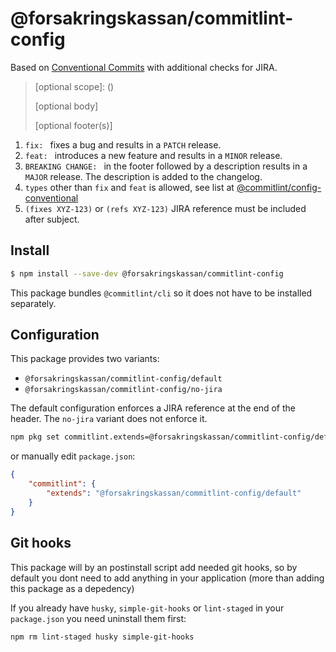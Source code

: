 # @forsakringskassan/commitlint-config

Based on [Conventional Commits](https://www.conventionalcommits.org/en/v1.0.0/) with additional checks for JIRA.

> <type>[optional scope]: <subject> (<reference>)
>
> [optional body]
>
> [optional footer(s)]

1. `fix: ` fixes a bug and results in a `PATCH` release.
2. `feat: ` introduces a new feature and results in a `MINOR` release.
3. `BREAKING CHANGE: ` in the footer followed by a description results in a `MAJOR` release. The description is added to the changelog.
4. `types` other than `fix` and `feat` is allowed, see list at [@commitlint/config-conventional](https://github.com/conventional-changelog/commitlint/tree/master/%40commitlint/config-conventional#type-enum)
5. `(fixes XYZ-123)` or `(refs XYZ-123)` JIRA reference must be included after subject.

## Install

```bash
$ npm install --save-dev @forsakringskassan/commitlint-config
```

This package bundles `@commitlint/cli` so it does not have to be installed separately.

## Configuration

This package provides two variants:

- `@forsakringskassan/commitlint-config/default`
- `@forsakringskassan/commitlint-config/no-jira`

The default configuration enforces a JIRA reference at the end of the header.
The `no-jira` variant does not enforce it.

```bash
npm pkg set commitlint.extends=@forsakringskassan/commitlint-config/default
```

or manually edit `package.json`:

```json
{
    "commitlint": {
        "extends": "@forsakringskassan/commitlint-config/default"
    }
}
```

## Git hooks

This package will by an postinstall script add needed git hooks, so by default you dont need to add anything in your application (more than adding this package as a depedency)

If you already have `husky`, `simple-git-hooks` or `lint-staged` in your `package.json` you need uninstall them first:

```bash
npm rm lint-staged husky simple-git-hooks
```
